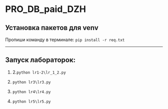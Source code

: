 # PRO_DB_paid_DZH

## **Установка пакетов для venv**

Пропиши команду в терминале:
```pip install -r req.txt```

---

## **Запуск лабораторок:**

1. 2.```python lr1-2\lr_1_2.py```

3. ```python lr3\lr3.py       ```

4. ```python lr4\lr4.py       ```

5. ```python lr5\lr5.py       ```
